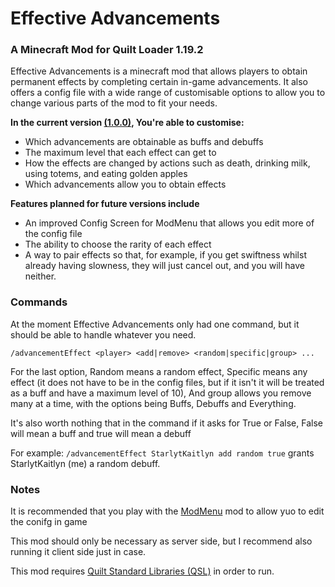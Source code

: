 # Effective Advancements
### A Minecraft Mod for Quilt Loader 1.19.2
Effective Advancements is a minecraft mod that allows players to obtain permanent effects by completing certain in-game
advancements. It also offers a config file with a wide range of customisable options to allow you to change various
parts of the mod to fit your needs.

**In the current version [(1.0.0)](https://github.com/KacyBiscuit/EffectiveAdvancements/releases/tag/1.0.0), You're able to customise:**
- Which advancements are obtainable as buffs and debuffs
- The maximum level that each effect can get to
- How the effects are changed by actions such as death, drinking milk, using totems, and eating golden apples
- Which advancements allow you to obtain effects

**Features planned for future versions include**
- An improved Config Screen for ModMenu that allows you edit more of the config file
- The ability to choose the rarity of each effect
- A way to pair effects so that, for example, if you get swiftness whilst already having slowness, they will just cancel
out, and you will have neither.

### Commands
At the moment Effective Advancements only had one command, but it should be able to handle whatever you need.

`/advancementEffect <player> <add|remove> <random|specific|group> ...`

For the last option, Random means a random effect, Specific means any effect (it does not have to be in the config
files, but if it isn't it will be treated as a buff and have a maximum level of 10), And group allows you remove many at
a time, with the options being Buffs, Debuffs and Everything.

It's also worth nothing that in the command if it asks for True or False, False will mean a buff and true will mean a
debuff

For example:
`/advancementEffect StarlytKaitlyn add random true` grants StarlytKaitlyn (me) a random debuff.

### Notes
It is recommended that you play with the [ModMenu](https://modrinth.com/mod/modmenu) mod to allow yuo to edit the conifg in game

This mod should only be necessary as server side, but I recommend also running it client side just in case.

This mod requires [Quilt Standard Libraries (QSL)](https://modrinth.com/mod/qsl) in order to run.
